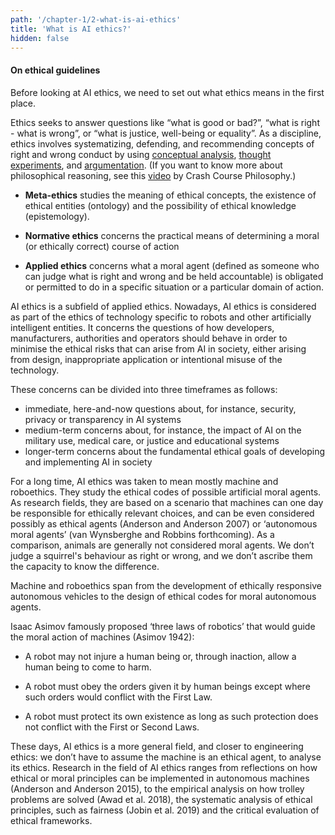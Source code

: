 ```yaml
---
path: '/chapter-1/2-what-is-ai-ethics'
title: 'What is AI ethics?'
hidden: false
---
```


#### On ethical guidelines

Before looking at AI ethics, we need to set out what ethics means in the first place.

Ethics seeks to answer questions like “what is good or bad?”, “what is right - what is wrong”, or “what is
justice, well-being or equality”. As a discipline, ethics involves systematizing, defending, and recommending
concepts of right and wrong conduct by using [conceptual analysis](https://en.wikipedia.org/wiki/Philosophical_analysis), [thought experiments](https://plato.stanford.edu/entries/thought-experiment/), and [argumentation](https://iep.utm.edu/argument/). (If you want to know more about philosophical reasoning, see this [video](https://www.youtube.com/watch?v=NKEhdsnKKHs) by Crash Course
Philosophy.)

<text-box variant="hint" name="The three subfields of ethics">

*  **Meta-ethics** studies the meaning of ethical concepts, the existence of ethical entities
(ontology) and the possibility of ethical knowledge (epistemology).

*  **Normative ethics** concerns the practical means of determining a moral (or ethically
correct) course of action

*  **Applied ethics** concerns what a moral agent (defined as someone who can judge what is
right and wrong and be held accountable) is obligated or permitted to do in a specific
situation or a particular domain of action.

</text-box>

AI ethics is a subfield of applied ethics. Nowadays, AI ethics is considered as part of the ethics of
technology specific to robots and other artificially intelligent entities. It concerns the questions of how
developers, manufacturers, authorities and operators should behave in order to minimise the ethical risks
that can arise from AI in society, either arising from design, inappropriate application or intentional misuse
of the technology.

These concerns can be divided into three timeframes as follows:
* immediate, here-and-now questions about, for instance, security, privacy or transparency in AI
systems
* medium-term concerns about, for instance, the impact of AI on the military use, medical care, or
justice and educational systems
* longer-term concerns about the fundamental ethical goals of developing and implementing AI in
society

<text-box variant="hint" name="From machine ethics to the ethics of AI">

For a long time, AI ethics was taken to mean mostly machine and roboethics. They study the ethical codes
of possible artificial moral agents. As research fields, they are based on a scenario that machines can one
day be responsible for ethically relevant choices, and can be even considered possibly as ethical agents
(Anderson and Anderson 2007) or ‘autonomous moral agents’ (van Wynsberghe and Robbins forthcoming).
As a comparison, animals are generally not considered moral agents. We don’t judge a squirrel's behaviour
as right or wrong, and we don’t ascribe them the capacity to know the difference.

Machine and roboethics span from the development of ethically responsive autonomous vehicles to the
design of ethical codes for moral autonomous agents.

Isaac Asimov famously proposed ‘three laws of robotics’ that would guide the moral action of machines
(Asimov 1942):

- A robot may not injure a human being or, through inaction, allow a human being to come to harm.

- A robot must obey the orders given it by human beings except where such orders would conflict
with the First Law.

- A robot must protect its own existence as long as such protection does not conflict with the First or
Second Laws.

</text-box>

These days, AI ethics is a more general field, and closer to engineering ethics: we don’t have to assume the
machine is an ethical agent, to analyse its ethics. Research in the field of AI ethics ranges from reflections
on how ethical or moral principles can be implemented in autonomous machines (Anderson and Anderson
2015), to the empirical analysis on how trolley problems are solved (Awad et al. 2018), the systematic
analysis of ethical principles, such as fairness (Jobin et al. 2019) and the critical evaluation of ethical
frameworks.
